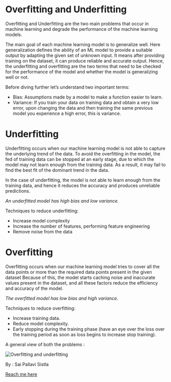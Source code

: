 
# Overfitting and Underfitting 

Overfitting and Underfitting are the two main problems that occur in machine learning and degrade the performance of the machine learning models.

The main goal of each machine learning model is to generalize well. Here generalization defines the ability of an ML model to provide a suitable output by adapting the given set of unknown input. It means after providing training on the dataset, it can produce reliable and accurate output. 
Hence, the underfitting and overfitting are the two terms that need to be checked for the performance of the model and whether the model is generalizing well or not.

Before diving further let’s understand two important terms:

* Bias: Assumptions made by a model to make a function easier to learn.
* Variance: If you train your data on training data and obtain a very low error, upon changing the data and then training the same previous model you experience a high error, this is variance.

# Underfitting

Underfitting occurs when our machine learning model is not able to capture the underlying trend of the data. 
To avoid the overfitting in the model, the fed of training data can be stopped at an early stage, due to which the model may not learn enough from the training data. As a result, it may fail to find the best fit of the dominant trend in the data.

In the case of underfitting, the model is not able to learn enough from the training data, and hence it reduces the accuracy and produces unreliable predictions.

*An underfitted model has high bias and low variance.*

Techniques to reduce underfitting: 

* Increase model complexity
* Increase the number of features, performing feature engineering
* Remove noise from the data



# Overfitting 

Overfitting occurs when our machine learning model tries to cover all the data points or more than the required data points present in the given dataset
Because of this, the model starts caching noise and inaccurate values present in the dataset, and all these factors reduce the efficiency and accuracy of the model.

*The overfitted model has low bias and high variance.*

Techniques to reduce overfitting:

* Increase training data.
* Reduce model complexity.
* Early stopping during the training phase (have an eye over the loss over the training period as soon as loss begins to increase stop training).


A general view of both the problems :

![Overfitting and underfitting](https://github.com/sai-pallavi-2003/Open-contributions/blob/master/SaiPallavi_ML/overfitting_2.png)



By : Sai Pallavi Sistla

[Reach me here](sistlasaipallavi2003@gmail.com)
